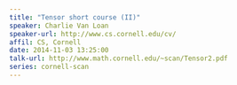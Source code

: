 ```yaml
---
title: "Tensor short course (II)"
speaker: Charlie Van Loan
speaker-url: http://www.cs.cornell.edu/cv/
affil: CS, Cornell
date: 2014-11-03 13:25:00
talk-url: http://www.math.cornell.edu/~scan/Tensor2.pdf
series: cornell-scan
---
```

